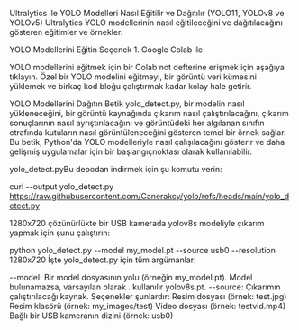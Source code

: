 Ultralytics ile YOLO Modelleri Nasıl Eğitilir ve Dağıtılır (YOLO11, YOLOv8 ve YOLOv5)
Ultralytics YOLO modellerinin nasıl eğitileceğini ve dağıtılacağını gösteren eğitimler ve örnekler.

YOLO Modellerini Eğitin
Seçenek 1. Google Colab ile

YOLO modellerini eğitmek için bir Colab not defterine erişmek için aşağıya tıklayın. Özel bir YOLO modelini eğitmeyi, bir görüntü veri kümesini yüklemek ve birkaç kod bloğu çalıştırmak kadar kolay hale getirir.

YOLO Modellerini Dağıtın
Betik yolo_detect.py, bir modelin nasıl yükleneceğini, bir görüntü kaynağında çıkarım nasıl çalıştırılacağını, çıkarım sonuçlarının nasıl ayrıştırılacağını ve görüntüdeki her algılanan sınıfın etrafında kutuların nasıl görüntüleneceğini gösteren temel bir örnek sağlar. Bu betik, Python'da YOLO modelleriyle nasıl çalışılacağını gösterir ve daha gelişmiş uygulamalar için bir başlangıç ​​noktası olarak kullanılabilir.

yolo_detect.pyBu depodan indirmek için şu komutu verin:

curl --output yolo_detect.py https://raw.githubusercontent.com/Canerakcy/yolo/refs/heads/main/yolo_detect.py

1280x720 çözünürlükte bir USB kamerada yolov8s modeliyle çıkarım yapmak için şunu çalıştırın:

python yolo_detect.py --model my_model.pt --source usb0 --resolution 1280x720
İşte yolo_detect.py için tüm argümanlar:

--model: Bir model dosyasının yolu (örneğin my_model.pt). Model bulunamazsa, varsayılan olarak . kullanılır yolov8s.pt.
--source: Çıkarımın çalıştırılacağı kaynak. Seçenekler şunlardır:
Resim dosyası (örnek: test.jpg)
Resim klasörü (örnek: my_images/test)
Video dosyası (örnek: testvid.mp4)
Bağlı bir USB kameranın dizini (örnek: usb0)
